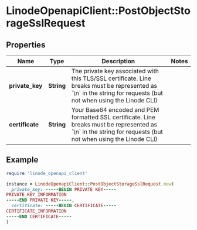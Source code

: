 # LinodeOpenapiClient::PostObjectStorageSslRequest

## Properties

| Name | Type | Description | Notes |
| ---- | ---- | ----------- | ----- |
| **private_key** | **String** | The private key associated with this TLS/SSL certificate.  Line breaks must be represented as &#x60;\\n&#x60; in the string for requests (but not when using the Linode CLI) |  |
| **certificate** | **String** | Your Base64 encoded and PEM formatted SSL certificate.  Line breaks must be represented as &#x60;\\n&#x60; in the string for requests (but not when using the Linode CLI) |  |

## Example

```ruby
require 'linode_openapi_client'

instance = LinodeOpenapiClient::PostObjectStorageSslRequest.new(
  private_key: -----BEGIN PRIVATE KEY-----
PRIVATE_KEY_INFORMATION
-----END PRIVATE KEY-----,
  certificate: -----BEGIN CERTIFICATE-----
CERTIFICATE_INFORMATION
-----END CERTIFICATE-----
)
```

